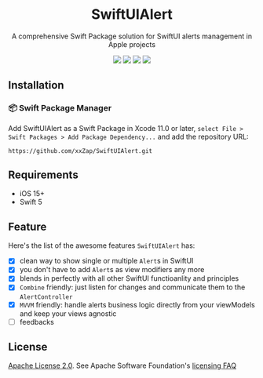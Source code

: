 <div align="center">
  <h1>SwiftUIAlert</h1>
</div>

<div align="center">
A comprehensive Swift Package solution for SwiftUI alerts management in Apple projects
</div>

<p align="center">
    <img src="https://img.shields.io/badge/iOS-v15-blue"/>
    <img src="https://img.shields.io/badge/macOS-v11-purple"/>
    <img src="https://img.shields.io/badge/Swift_Package_Manager-compatible-orange?style=flat"/>
    <a href="https://github.com/xxZap/SwiftUIAlert/blob/main/LICENSE">
        <img src="https://img.shields.io/badge/license-apache 2.0-gold"/>
    </a>
</p>

## Installation
### 📦 Swift Package Manager
Add SwiftUIAlert as a Swift Package in Xcode 11.0 or later, `select File > Swift Packages > Add Package Dependency...` and add the repository URL:
```
https://github.com/xxZap/SwiftUIAlert.git
```

## Requirements
- iOS 15+
- Swift 5

## Feature
Here's the list of the awesome features `SwiftUIAlert` has:
- [X] clean way to show single or multiple `Alert`s in SwiftUI
- [X] you don't have to add `Alert`s as view modifiers any more
- [X] blends in perfectly with all other SwiftUI functioanlity and principles
- [X] `Combine` friendly: just listen for changes and communicate them to the `AlertController`
- [X] `MVVM` friendly: handle alerts business logic directly from your viewModels and keep your views agnostic
- [ ] feedbacks

## License
[Apache License 2.0][license]. See Apache Software Foundation's [licensing FAQ][licensing-faq]

[license]: LICENSE.txt
[licensing-faq]: https://www.apache.org/licenses/LICENSE-2.0
